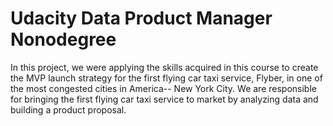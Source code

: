 # Udacity Data Product Manager Nonodegree

In this project, we were applying the skills acquired in this course to create the MVP launch strategy for the first flying car taxi service, Flyber, in one of the most congested cities in America-- New York City. We are responsible for bringing the first flying car taxi service to market by analyzing data and building a product proposal.
